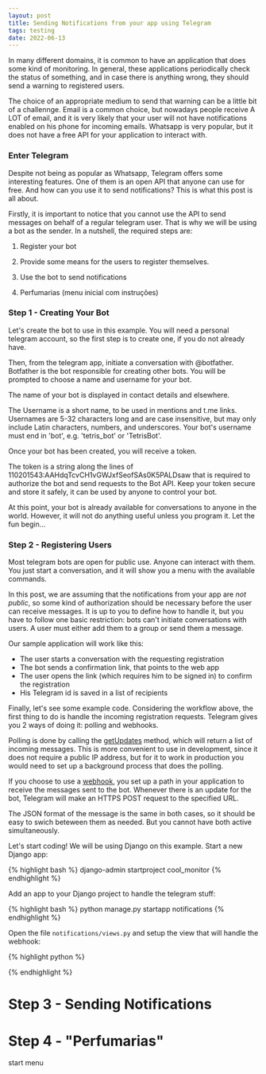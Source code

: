 ```yaml
---
layout: post
title: Sending Notifications from your app using Telegram
tags: testing
date: 2022-06-13
---
```


In many different domains, it is common to have an application that does some kind of monitoring. In general, these applications periodically check the status of something, and in case there is anything wrong, they should send a warning to registered users.

The choice of an appropriate medium to send that warning can be a little bit of a challennge. Email is a common choice, but nowadays people receive A LOT of email, and it is very likely that your user will not have notifications enabled on his phone for incoming emails. Whatsapp is very popular, but it does not have a free API for your application to interact with.

### Enter Telegram

Despite not being as popular as Whatsapp, Telegram offers some interesting features. One of them is an open API that anyone can use for free. And how can you use it to send notifications? This is what this post is all about.

Firstly, it is important to notice that you cannot use the API to send messages on behalf of a regular telegram user. That is why we will be using a bot as the sender. In a nutshell, the required steps are:

1. Register your bot

2. Provide some means for the users to register themselves.

3. Use the bot to send notifications

4. Perfumarias (menu inicial com instruções)


### Step 1 - Creating Your Bot

Let's create the bot to use in this example. You will need a personal telegram account, so the first step is to create one, if you do not already have.

Then, from the telegram app, initiate a conversation with @botfather. Botfather is the bot responsible for creating other bots. You will be prompted to choose a name and username for your bot.

<div class='message'>
The name of your bot is displayed in contact details and elsewhere.

The Username is a short name, to be used in mentions and t.me links. Usernames are 5-32 characters long and are case insensitive, but may only include Latin characters, numbers, and underscores. Your bot's username must end in 'bot', e.g. 'tetris_bot' or 'TetrisBot'.
</div>

Once your bot has been created, you will receive a token.

<div class='message'>
The token is a string along the lines of 110201543:AAHdqTcvCH1vGWJxfSeofSAs0K5PALDsaw that is required to authorize the bot and send requests to the Bot API. Keep your token secure and store it safely, it can be used by anyone to control your bot.
</div>

At this point, your bot is already available for conversations to anyone in the world. However, it will not do anything useful unless you program it. Let the fun begin...

### Step 2 - Registering Users

Most telegram bots are open for public use. Anyone can interact with them. You just start a conversation, and it will show you a menu with the available commands.

In this post, we are assuming that the notifications from your app are *not public*, so some kind of authorization should be necessary before the user can receive messages. It is up to you to define how to handle it, but you have to follow one basic restriction: bots can't initiate conversations with users. A user must either add them to a group or send them a message.

Our sample application will work like this:

- The user starts a conversation with the requesting registration
- The bot sends a confirmation link, that points to the web app
- The user opens the link (which requires him to be signed in) to confirm the registration
- His Telegram id is saved in a list of recipients

Finally, let's see some example code. Considering the workflow above, the first thing to do is handle the incoming registration requests. Telegram gives you 2 ways of doing it: polling and webhooks.

Polling is done by calling the [getUpdates](https://core.telegram.org/bots/api#getupdates) method, which will return a list of incoming messages. This is more convenient to use in development, since it does not require a public IP address, but for it to work in production you would need to set up a background process that does the polling. 

If you choose to use a [webhook](https://core.telegram.org/bots/api#setwebhook), you set up a path in your application to receive the messages sent to the bot. Whenever there is an update for the bot, Telegram will make an HTTPS POST request to the specified URL.

The JSON format of the message is the same in both cases, so it should be easy to swich beteween them as needed. But you cannot have both active simultaneously.

Let's start coding! We will be using Django on this example. Start a new Django app:

{% highlight bash %}
django-admin startproject cool_monitor
{% endhighlight %}

Add an app to your Django project to handle the telegram stuff:

{% highlight bash %}
python manage.py startapp notifications
{% endhighlight %}

Open the file `notifications/views.py` and setup the view that will handle the webhook:

{% highlight python %}

{% endhighlight %}

# Step 3 - Sending Notifications

# Step 4 - "Perfumarias"

start menu
